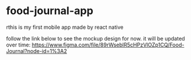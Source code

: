# food-journal-app
rthis is my first mobile app made by react native


follow the link below to see the mockup design for now. it will be updated over time:
https://www.figma.com/file/89rWseblR5cHPzVlOZp1CQ/Food-Journal?node-id=1%3A2
